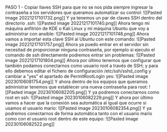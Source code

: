 PASO 1 - Copiar llaves SSH para que no se nos pida siempre ingresar la contraseña a los servidores que queramos automatizar su control:
![[Pasted image 20221217101732.png]]
Y ya tenemos un par de claves SSH dentro del directorio .ssh:
![[Pasted image 20221217101740.png]]
Ahora tengo mi máquina anfitrión de KDE o Kali Linux y mi máquina Ubuntu que voy a administrar con ansible:
![[Pasted image 20221217101748.png]]
Ahora vamos a importar esta clave SSH al Ubuntu con este comando:
![[Pasted image 20221217101757.png]]
Ahora ya puedo entrar en el servidor sin necesitad de proporcionar ninguna contraseña, por ejemplo si ejecuto el comando de ssh directamente podremos entrar sin problemas:
![[Pasted image 20221217101804.png]]
Ahora por último tenemos que configurar que también podamos conectarnos como usuario root a través de SSH; y para ello debemos editar el fichero de configuración /etc/ssh/sshd_config y cambiar a "yes" el apartado de PermitRootLogin yes:
![[Pasted image 20230106081754.png]]
Y ahora dentro de los equipos que queramos administrar tenemos que establecer una nueva contraseña para root:
![[Pasted image 20230106082205.png]]
Y ya podremos conectarnos como root en ssh:
![[Pasted image 20230106082229.png]]
Y ahora por último vamos a hacer que la conexión sea automática al igual que ocurre si usamos el usuario mario:
![[Pasted image 20230106082354.png]]
Y ya podremos conectarnos de forma automática tanto con el usuario mario como con el usuario root dentro de este equipo:
![[Pasted image 20230106082522.png]]
